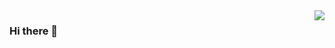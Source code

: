 <img align="right" src="https://github-readme-stats.vercel.app/api?username=zengyangyang007&show_icons=true&icon_color=CE1D2D&text_color=718096&bg_color=ffffff&hide_title=true" />

### Hi there 👋

<!--
**zengyangyang007/zengyangyang007** is a ✨ _special_ ✨ repository because its `README.md` (this file) appears on your GitHub profile.

Here are some ideas to get you started:

- 🔭 I’m currently working on ...
- 🌱 I’m currently learning ...
- 👯 I’m looking to collaborate on ...
- 🤔 I’m looking for help with ...
- 💬 Ask me about ...
- 📫 How to reach me: ...
- 😄 Pronouns: ...
- ⚡ Fun fact: ...
-->
